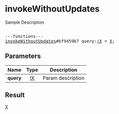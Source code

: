 # invokeWithoutUpdates

Sample Description

<pre>

---functions---
<a href="../method/invokeWithoutUpdates.md">invokeWithoutUpdates</a>#bf9459b7 query:<a href="../type/!X.md">!X</a> = <a href="../type/X.md">X</a>;</pre>
## Parameters

| Name | Type | Description |
|------|:----:|-------------|
| **query** | <a href="../type/!X.md">!X</a> | Param description |

## Result

<a href="../type/X.md">X</a>

